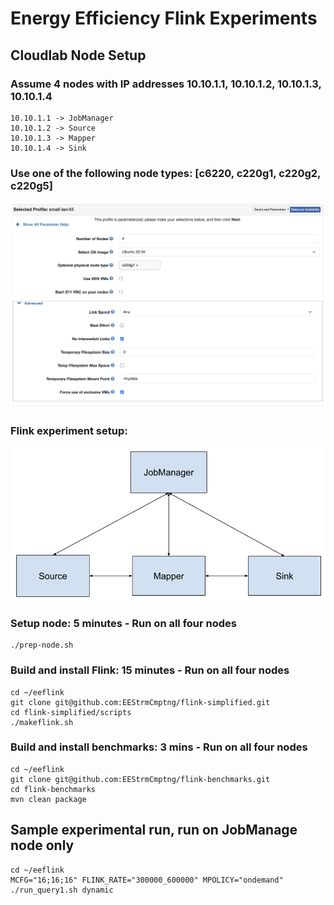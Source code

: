 # Energy Efficiency Flink Experiments

## Cloudlab Node Setup
### Assume 4 nodes with IP addresses 10.10.1.1, 10.10.1.2, 10.10.1.3, 10.10.1.4
```
10.10.1.1 -> JobManager
10.10.1.2 -> Source
10.10.1.3 -> Mapper
10.10.1.4 -> Sink
```
### Use one of the following node types: [c6220, c220g1, c220g2, c220g5]
![Example cloudlab node config](https://github.com/EEStrmCmptng/eeflink/blob/master/images/cloudlabnodes.png)

### Flink experiment setup:
![Example flink setup](https://github.com/EEStrmCmptng/eeflink/blob/master/images/flinksetup.png)


### Setup node: 5 minutes - Run on all four nodes
```
./prep-node.sh
```

### Build and install Flink: 15 minutes - Run on all four nodes
```
cd ~/eeflink
git clone git@github.com:EEStrmCmptng/flink-simplified.git
cd flink-simplified/scripts
./makeflink.sh
```

### Build and install benchmarks: 3 mins - Run on all four nodes
```
cd ~/eeflink
git clone git@github.com:EEStrmCmptng/flink-benchmarks.git
cd flink-benchmarks
mvn clean package
```

## Sample experimental run, run on JobManage node only
```
cd ~/eeflink
MCFG="16;16;16" FLINK_RATE="300000_600000" MPOLICY="ondemand" ./run_query1.sh dynamic
```

